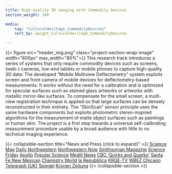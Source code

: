 ```yaml
---
title: High-quality 3D imaging with Commodity Devices
section_weight: 100

media:
    tag: "CulturalHeritage_CommodityDevices"
    sort_by: weight_CulturalHeritage_CommodityDevices

---
```

{{< figure src="header_img.png" class="project-section-wrap-image" width="600px" max_width="80%">}}
This research track introduces a series of systems that only require commodity devices such as screens, (web-) cameras, low-end tablets or mobile phones to capture high-quality 3D data: The developed “Mobile Multiview Deflectometry” system exploits screen and front camera of mobile devices for deflectometry-based measurements. It works without the need for a calibration and is optimized for specular surfaces such as stained glass artworks or artworks with metallic mirror-like surfaces. To compensate for the small screen, a multi-view registration technique is applied so that large surfaces can be densely reconstructed in their entirety. The “SkinScan” sensor principle uses the same hardware components but exploits photometric stereo-inspired algorithms for the measurement of matte object surfaces such as paintings or human skin. The project is a first step towards a universal self-calibrating measurement procedure usable by a broad audience with little to no technical imaging experience.  

{{< collapsible-section title="News and Press (click to expand)" >}}
[Science Mag](https://www.sciencemag.org/news/2019/02/new-app-reveals-hidden-landscapes-within-georgia-o-keeffe-s-paintings) 
[Daily Northwestern](https://dailynorthwestern.com/2019/02/28/campus/northwestern-collaborates-with-the-georgia-okeeffe-museum-to-develop-art-acne-tracking-technology/) 
[Northwestern Now](https://news.northwestern.edu/stories/2019/02/georgia-okeeffe-paint-disease/) 
[Smithsonian Magazine](https://www.smithsonianmag.com/arts-culture/why-are-georgia-okeeffes-paintings-breaking-out-pimples-180971518/)
[Science Friday](https://www.sciencefriday.com/segments/clearing-up-the-art-acne-on-georgia-okeeffes-paintings/)
[Apollo](https://www.apollo-magazine.com/art-acne-paintings-conservation/)
[Popular Science](https://www.popsci.com/georgia-okeeffe-art-acne/)
[Medill News](http://medillnews847.com/jour320/winter19/final/ArtAcne/index.html#part-1)
[CBC ‘Quirks and Quarks’](https://www.cbc.ca/radio/feb-23-2019-tiny-tyrannosaur-art-acne-what-zebra-stripes-do-and-more-1.5028231/art-gets-a-bad-case-of-acne-and-it-has-conservators-concerned-1.5028254)
[Santa Fe New Mexican](https://www.santafenewmexican.com/news/local_news/researchers-work-to-discover-why-o-keeffe-paintings-deteriorating/article_88f4988a-c5d3-5975-8c71-b5c664760a45.html)
[Chemistry World](https://www.chemistryworld.com/news/conservators-turn-to-ipads-to-follow-the-formation-of-oil-paintings-art-acne/3010140.article)
[la Repubblica](https://www.repubblica.it/scienze/2019/02/19/news/anche_le_opere_d_arte_hanno_l_acne_e_ora_c_e_un_strumento_per_rilevarla-219559135/?refresh_ce)
[KRQE-TV](https://www.krqe.com/news/conservators-work-to-combat-painting-deterioration/)
[WBEZ Chicago](https://www.wbez.org/shows/wbez-news/northwestern-scientists-create-tool-to-monitor-art-acne/aa46de9e-5c62-44fc-a081-45f68959c7cf)
[Telegraph (UK)](https://www.telegraph.co.uk/news/2019/02/16/worlds-finest-oil-paintings-suffering-destructive-art-acne-scientists/)
[Spiegel](https://www.spiegel.de/wissenschaft/mensch/georgia-o-keeffe-forscher-loesen-raetsel-um-pickel-auf-wertvollen-kunstwerken-a-1253583.html)
[Kronen Zeitung](https://www.krone.at/1866550)
{{< /collapsible-section >}}